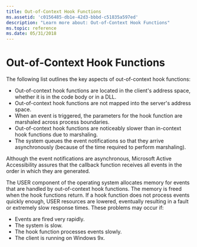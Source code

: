 ```yaml
---
title: Out-of-Context Hook Functions
ms.assetid: 'c0156485-db1e-42d3-bbbd-c51835a597ed'
description: "Learn more about: Out-of-Context Hook Functions"
ms.topic: reference
ms.date: 05/31/2018
---
```


# Out-of-Context Hook Functions

The following list outlines the key aspects of out-of-context hook functions:

-   Out-of-context hook functions are located in the client's address space, whether it is in the code body or in a DLL.
-   Out-of-context hook functions are not mapped into the server's address space.
-   When an event is triggered, the parameters for the hook function are marshaled across process boundaries.
-   Out-of-context hook functions are noticeably slower than in-context hook functions due to marshaling.
-   The system queues the event notifications so that they arrive asynchronously (because of the time required to perform marshaling).

Although the event notifications are asynchronous, Microsoft Active Accessibility assures that the callback function receives all events in the order in which they are generated.

The USER component of the operating system allocates memory for events that are handled by out-of-context hook functions. The memory is freed when the hook functions return. If a hook function does not process events quickly enough, USER resources are lowered, eventually resulting in a fault or extremely slow response times. These problems may occur if:

-   Events are fired very rapidly.
-   The system is slow.
-   The hook function processes events slowly.
-   The client is running on Windows 9x.

 

 




